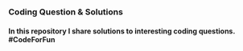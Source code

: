 ### Coding Question & Solutions

#### In this repository I share solutions to interesting coding questions. #CodeForFun
